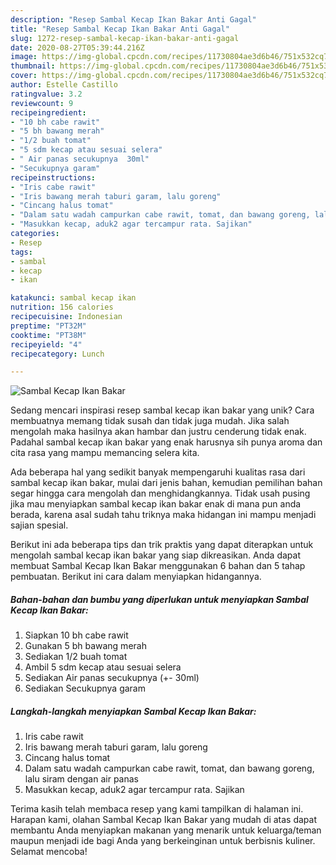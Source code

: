 ```yaml
---
description: "Resep Sambal Kecap Ikan Bakar Anti Gagal"
title: "Resep Sambal Kecap Ikan Bakar Anti Gagal"
slug: 1272-resep-sambal-kecap-ikan-bakar-anti-gagal
date: 2020-08-27T05:39:44.216Z
image: https://img-global.cpcdn.com/recipes/11730804ae3d6b46/751x532cq70/sambal-kecap-ikan-bakar-foto-resep-utama.jpg
thumbnail: https://img-global.cpcdn.com/recipes/11730804ae3d6b46/751x532cq70/sambal-kecap-ikan-bakar-foto-resep-utama.jpg
cover: https://img-global.cpcdn.com/recipes/11730804ae3d6b46/751x532cq70/sambal-kecap-ikan-bakar-foto-resep-utama.jpg
author: Estelle Castillo
ratingvalue: 3.2
reviewcount: 9
recipeingredient:
- "10 bh cabe rawit"
- "5 bh bawang merah"
- "1/2 buah tomat"
- "5 sdm kecap atau sesuai selera"
- " Air panas secukupnya  30ml"
- "Secukupnya garam"
recipeinstructions:
- "Iris cabe rawit"
- "Iris bawang merah taburi garam, lalu goreng"
- "Cincang halus tomat"
- "Dalam satu wadah campurkan cabe rawit, tomat, dan bawang goreng, lalu siram dengan air panas"
- "Masukkan kecap, aduk2 agar tercampur rata. Sajikan"
categories:
- Resep
tags:
- sambal
- kecap
- ikan

katakunci: sambal kecap ikan 
nutrition: 156 calories
recipecuisine: Indonesian
preptime: "PT32M"
cooktime: "PT38M"
recipeyield: "4"
recipecategory: Lunch

---
```



![Sambal Kecap Ikan Bakar](https://img-global.cpcdn.com/recipes/11730804ae3d6b46/751x532cq70/sambal-kecap-ikan-bakar-foto-resep-utama.jpg)

Sedang mencari inspirasi resep sambal kecap ikan bakar yang unik? Cara membuatnya memang tidak susah dan tidak juga mudah. Jika salah mengolah maka hasilnya akan hambar dan justru cenderung tidak enak. Padahal sambal kecap ikan bakar yang enak harusnya sih punya aroma dan cita rasa yang mampu memancing selera kita.



Ada beberapa hal yang sedikit banyak mempengaruhi kualitas rasa dari sambal kecap ikan bakar, mulai dari jenis bahan, kemudian pemilihan bahan segar hingga cara mengolah dan menghidangkannya. Tidak usah pusing jika mau menyiapkan sambal kecap ikan bakar enak di mana pun anda berada, karena asal sudah tahu triknya maka hidangan ini mampu menjadi sajian spesial.


Berikut ini ada beberapa tips dan trik praktis yang dapat diterapkan untuk mengolah sambal kecap ikan bakar yang siap dikreasikan. Anda dapat membuat Sambal Kecap Ikan Bakar menggunakan 6 bahan dan 5 tahap pembuatan. Berikut ini cara dalam menyiapkan hidangannya.

<!--inarticleads1-->

##### Bahan-bahan dan bumbu yang diperlukan untuk menyiapkan Sambal Kecap Ikan Bakar:

1. Siapkan 10 bh cabe rawit
1. Gunakan 5 bh bawang merah
1. Sediakan 1/2 buah tomat
1. Ambil 5 sdm kecap atau sesuai selera
1. Sediakan  Air panas secukupnya (+- 30ml)
1. Sediakan Secukupnya garam




<!--inarticleads2-->

##### Langkah-langkah menyiapkan Sambal Kecap Ikan Bakar:

1. Iris cabe rawit
1. Iris bawang merah taburi garam, lalu goreng
1. Cincang halus tomat
1. Dalam satu wadah campurkan cabe rawit, tomat, dan bawang goreng, lalu siram dengan air panas
1. Masukkan kecap, aduk2 agar tercampur rata. Sajikan




Terima kasih telah membaca resep yang kami tampilkan di halaman ini. Harapan kami, olahan Sambal Kecap Ikan Bakar yang mudah di atas dapat membantu Anda menyiapkan makanan yang menarik untuk keluarga/teman maupun menjadi ide bagi Anda yang berkeinginan untuk berbisnis kuliner. Selamat mencoba!
